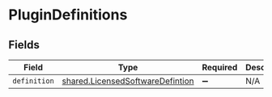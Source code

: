 # PluginDefinitions


## Fields

| Field                                                                                | Type                                                                                 | Required                                                                             | Description                                                                          |
| ------------------------------------------------------------------------------------ | ------------------------------------------------------------------------------------ | ------------------------------------------------------------------------------------ | ------------------------------------------------------------------------------------ |
| `definition`                                                                         | [shared.LicensedSoftwareDefintion](../../models/shared/licensedsoftwaredefintion.md) | :heavy_minus_sign:                                                                   | N/A                                                                                  |